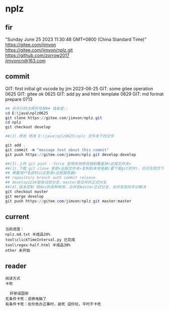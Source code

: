 nplz
========================


fir
------------------------
"Sunday June 25 2023 11:30:48 GMT+0800 (China Standard Time)"
<br/>
https://gitee.com/jimvon
<br/>
https://gitee.com/jimvon/nplz.git
<br/>
https://github.com/zorrow2017
<br/>
jimvoncn@163.com


commit
------------------------
GIT: first initial git vscode by jim 2023-06-25
GIT: some gitee operation 0625
GIT: gitee ok 0625
GIT: add py and html template 0629
GIT: md format prepare 0713


```powershell
## 命令行的注释符号是## 或者是::
cd E:\java\nplz0625
git clone https://gitee.com/jimvon/nplz.git
cd nplz
git checkout develop

##(2).修改 修改 E:\java\nplz0625\nplz 文件夹下的文件

git add .
git commit -m "message text about this commit"
git push https://gitee.com/jimvon/nplz.git develop:develop

##(3).上传 git push --force 是用本地修改强制覆盖掉<远程文件夹>
##(1).下载 git clone 是把<远程文件夹>复制到本地电脑(要下载git软件)，也可在网页下载压缩包(要登录)
## 需要用户名密码认证登录<远程服务器>
## repository branch auth commit release
## develop1234是各试验分支，master是合并的正式分支
##(4).版本控制 把dev的各种修改，合并到master正式分支，合并失败则手动解决
git checkout master
git merge develop
git push https://gitee.com/jimvon/nplz.git master:master
```



current
------------------------
    当前进度：
    nplz.md.txt 半成品20%
    tool\clickTimeInterval.py 已完成
    tool\regex-half.html 半成品30%
    other 未开始


reader
------------------------
```text
阅读方式
卡死

  奸邪误国邪
无条件卡死：该换电脑了
有条件卡死：在你急办正事时，装死 逗你玩，平时不卡死
```







